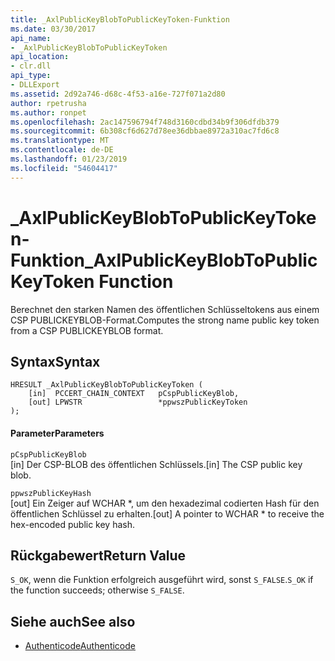 ```yaml
---
title: _AxlPublicKeyBlobToPublicKeyToken-Funktion
ms.date: 03/30/2017
api_name:
- _AxlPublicKeyBlobToPublicKeyToken
api_location:
- clr.dll
api_type:
- DLLExport
ms.assetid: 2d92a746-d68c-4f53-a16e-727f071a2d80
author: rpetrusha
ms.author: ronpet
ms.openlocfilehash: 2ac147596794f748d3160cdbd34b9f306dfdb379
ms.sourcegitcommit: 6b308cf6d627d78ee36dbbae8972a310ac7fd6c8
ms.translationtype: MT
ms.contentlocale: de-DE
ms.lasthandoff: 01/23/2019
ms.locfileid: "54604417"
---
```

# <a name="axlpublickeyblobtopublickeytoken-function"></a><span data-ttu-id="8538a-102">_AxlPublicKeyBlobToPublicKeyToken-Funktion</span><span class="sxs-lookup"><span data-stu-id="8538a-102">_AxlPublicKeyBlobToPublicKeyToken Function</span></span>
<span data-ttu-id="8538a-103">Berechnet den starken Namen des öffentlichen Schlüsseltokens aus einem CSP PUBLICKEYBLOB-Format.</span><span class="sxs-lookup"><span data-stu-id="8538a-103">Computes the strong name public key token from a CSP PUBLICKEYBLOB format.</span></span>  
  
## <a name="syntax"></a><span data-ttu-id="8538a-104">Syntax</span><span class="sxs-lookup"><span data-stu-id="8538a-104">Syntax</span></span>  
  
```  
HRESULT _AxlPublicKeyBlobToPublicKeyToken (  
    [in]  PCCERT_CHAIN_CONTEXT   pCspPublicKeyBlob,  
    [out] LPWSTR                 *ppwszPublicKeyToken  
);  
```  
  
#### <a name="parameters"></a><span data-ttu-id="8538a-105">Parameter</span><span class="sxs-lookup"><span data-stu-id="8538a-105">Parameters</span></span>  
 `pCspPublicKeyBlob`  
 <span data-ttu-id="8538a-106">[in] Der CSP-BLOB des öffentlichen Schlüssels.</span><span class="sxs-lookup"><span data-stu-id="8538a-106">[in] The CSP public key blob.</span></span>  
  
 `ppwszPublicKeyHash`  
 <span data-ttu-id="8538a-107">[out] Ein Zeiger auf WCHAR \*, um den hexadezimal codierten Hash für den öffentlichen Schlüssel zu erhalten.</span><span class="sxs-lookup"><span data-stu-id="8538a-107">[out] A pointer to WCHAR \* to receive the hex-encoded public key hash.</span></span>  
  
## <a name="return-value"></a><span data-ttu-id="8538a-108">Rückgabewert</span><span class="sxs-lookup"><span data-stu-id="8538a-108">Return Value</span></span>  
 <span data-ttu-id="8538a-109">`S_OK`, wenn die Funktion erfolgreich ausgeführt wird, sonst `S_FALSE`.</span><span class="sxs-lookup"><span data-stu-id="8538a-109">`S_OK` if the function succeeds; otherwise `S_FALSE`.</span></span>  
  
## <a name="see-also"></a><span data-ttu-id="8538a-110">Siehe auch</span><span class="sxs-lookup"><span data-stu-id="8538a-110">See also</span></span>
- [<span data-ttu-id="8538a-111">Authenticode</span><span class="sxs-lookup"><span data-stu-id="8538a-111">Authenticode</span></span>](../../../../docs/framework/unmanaged-api/authenticode/index.md)
